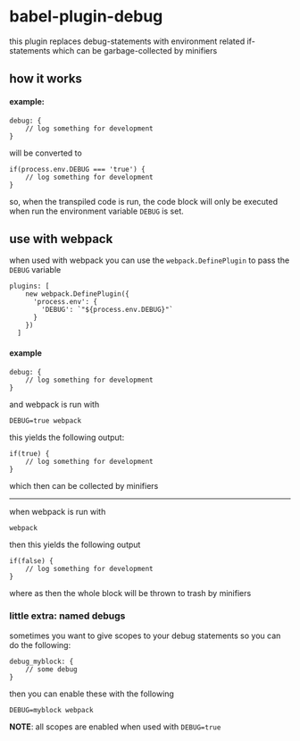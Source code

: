 # babel-plugin-debug

this plugin replaces debug-statements with environment related if-statements which can be garbage-collected by minifiers
  
## how it works

#### example:

    debug: {
        // log something for development
    }

will be converted to

    if(process.env.DEBUG === 'true') {
        // log something for development
    }

so, when the transpiled code is run, the code block will only be executed when run the environment variable `DEBUG` is set.

## use with webpack

when used with webpack you can use the `webpack.DefinePlugin` to pass the `DEBUG` variable

    plugins: [
        new webpack.DefinePlugin({
          'process.env': {
            'DEBUG': `"${process.env.DEBUG}"`
          }
        })
      ]
      
#### example

    debug: {
        // log something for development
    }
    
and webpack is run with

    DEBUG=true webpack
    
this yields the following output:

    if(true) {
        // log something for development
    }
    
which then can be collected by minifiers

---
when webpack is run with

    webpack
    
then this yields the following output

    if(false) {
        // log something for development
    }
    
where as then the whole block will be thrown to trash by minifiers


### little extra: named debugs

sometimes you want to give scopes to your debug statements so you can do the following:

    debug_myblock: {
        // some debug
    }

then you can enable these with the following

    DEBUG=myblock webpack

**NOTE**: all scopes are enabled when used with `DEBUG=true`

